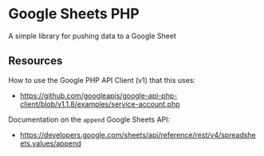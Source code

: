 # Google Sheets PHP

A simple library for pushing data to a Google Sheet

## Resources

How to use the Google PHP API Client (v1) that this uses:
- https://github.com/googleapis/google-api-php-client/blob/v1.1.8/examples/service-account.php

Documentation on the `append` Google Sheets API:
- https://developers.google.com/sheets/api/reference/rest/v4/spreadsheets.values/append